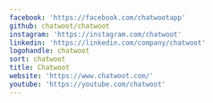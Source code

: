 ```yaml
---
facebook: 'https://facebook.com/chatwootapp'
github: chatwoot/chatwoot
instagram: 'https://instagram.com/chatwoot'
linkedin: 'https://linkedin.com/company/chatwoot'
logohandle: chatwoot
sort: chatwoot
title: Chatwoot
website: 'https://www.chatwoot.com/'
youtube: 'https://youtube.com/chatwoot'
---
```

